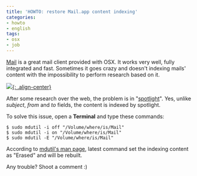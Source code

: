 ```yaml
---
title: 'HOWTO: restore Mail.app content indexing'
categories:
- howto
- english
tags:
- osx
- job
---
```

[Mail](http://www.apple.com/macosx/what-is-macosx/mail-ical-address-book.html)
is a great mail client provided with OSX. It works very well, fully integrated
and fast. Sometimes it goes crazy and doesn't indexing mails' content with
the impossibility to perform research based on it.

[![]({{site.url}}/assets/images/mail.png){: .align-center}]({{site.url}}/assets/images/mail.png)
  
After some research over the web, the problem is in
"[spotlight](http://www.apple.com/macosx/what-is-macosx/spotlight.html)". Yes,
unlike _subject_, _from_ and _to_ fields, the content is indexed by spotlight.

To solve this issue, open a **Terminal** and type these commands:

```
$ sudo mdutil -i off "/Volume/where/is/Mail"  
$ sudo mdutil -i on "/Volume/where/is/Mail"  
$ sudo mdutil -E "/Volume/where/is/Mail"
```

According to [mdutil's man page](http://www.unix.com/man-page/osx/1/mdutil/),
latest command set the indexing content as "Erased" and
will be rebuilt.

Any trouble? Shoot a comment :)
